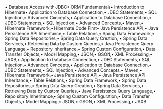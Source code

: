 • Database Access with JDBC• ORM Fundamentals• Introduction to Hibernate• Application to Database Connection,• JDBC Statements,• SQL Injection,• Advanced Concepts,• Application to Database Connection,• JDBC Statements,• SQL Injecti
on,• Advanced Concepts,• Maven,• Hibernate Framework,• Hibernate Code First• Java Persistence API,• Java Persistence API Inheritance,• Table Relations,• Spring Data Framework,• Spring Data Repositories,• Spring Data Query Creation,
• Spring Data Services,• Retrieving Data by Custom Queries,• Java Persistence Query Language,• Repository Inheritance,• Spring Custom Configuration,• Data Transfer Objects,• Model Mapping,• JSON,• GSON,• XML Processing,• JAXB,• App
lication to Database Connection,• JDBC Statements,• SQL Injection,• Advanced Concepts,• Application to Database Connection,• JDBC Statements,• SQL Injection,• Advanced Concepts,• Maven,• Hibernate Framework,• Java Persistence API,•
 Java Persistence API Inheritance,• Table Relations,• Spring Data Framework,• Spring Data Repositories,• Spring Data Query Creation,• Spring Data Services,• Retrieving Data by Custom Queries,• Java Persistence Query Language,• Repo
sitory Inheritance,• Spring Custom Configuration,• Data Transfer Objects,• Model Mapping,• JSON,• GSON,• XML Processing,• JAXB

